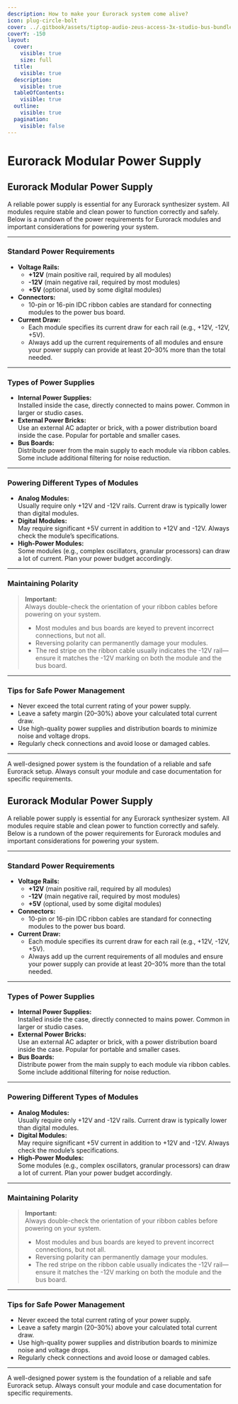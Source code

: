 ```yaml
---
description: How to make your Eurorack system come alive?
icon: plug-circle-bolt
cover: ../.gitbook/assets/tiptop-audio-zeus-access-3x-studio-bus-bundle.jpg
coverY: -150
layout:
  cover:
    visible: true
    size: full
  title:
    visible: true
  description:
    visible: true
  tableOfContents:
    visible: true
  outline:
    visible: true
  pagination:
    visible: false
---
```


# Eurorack Modular Power Supply

## Eurorack Modular Power Supply

A reliable power supply is essential for any Eurorack synthesizer system. All modules require stable and clean power to function correctly and safely. Below is a rundown of the power requirements for Eurorack modules and important considerations for powering your system.

***

### Standard Power Requirements

* **Voltage Rails:**
  * **+12V** (main positive rail, required by all modules)
  * **-12V** (main negative rail, required by most modules)
  * **+5V** (optional, used by some digital modules)
* **Connectors:**
  * 10-pin or 16-pin IDC ribbon cables are standard for connecting modules to the power bus board.
* **Current Draw:**
  * Each module specifies its current draw for each rail (e.g., +12V, -12V, +5V).
  * Always add up the current requirements of all modules and ensure your power supply can provide at least 20–30% more than the total needed.

***

### Types of Power Supplies

* **Internal Power Supplies:**\
  Installed inside the case, directly connected to mains power. Common in larger or studio cases.
* **External Power Bricks:**\
  Use an external AC adapter or brick, with a power distribution board inside the case. Popular for portable and smaller cases.
* **Bus Boards:**\
  Distribute power from the main supply to each module via ribbon cables. Some include additional filtering for noise reduction.

***

### Powering Different Types of Modules

* **Analog Modules:**\
  Usually require only +12V and -12V rails. Current draw is typically lower than digital modules.
* **Digital Modules:**\
  May require significant +5V current in addition to +12V and -12V. Always check the module’s specifications.
* **High-Power Modules:**\
  Some modules (e.g., complex oscillators, granular processors) can draw a lot of current. Plan your power budget accordingly.

***

### Maintaining Polarity

> **Important:**\
> Always double-check the orientation of your ribbon cables before powering on your system.
>
> * Most modules and bus boards are keyed to prevent incorrect connections, but not all.
> * Reversing polarity can permanently damage your modules.
> * The red stripe on the ribbon cable usually indicates the -12V rail—ensure it matches the -12V marking on both the module and the bus board.

***

### Tips for Safe Power Management

* Never exceed the total current rating of your power supply.
* Leave a safety margin (20–30%) above your calculated total current draw.
* Use high-quality power supplies and distribution boards to minimize noise and voltage drops.
* Regularly check connections and avoid loose or damaged cables.

***

A well-designed power system is the foundation of a reliable and safe Eurorack setup. Always consult your module and case documentation for specific requirements.

## Eurorack Modular Power Supply

A reliable power supply is essential for any Eurorack synthesizer system. All modules require stable and clean power to function correctly and safely. Below is a rundown of the power requirements for Eurorack modules and important considerations for powering your system.

***

### Standard Power Requirements

* **Voltage Rails:**
  * **+12V** (main positive rail, required by all modules)
  * **-12V** (main negative rail, required by most modules)
  * **+5V** (optional, used by some digital modules)
* **Connectors:**
  * 10-pin or 16-pin IDC ribbon cables are standard for connecting modules to the power bus board.
* **Current Draw:**
  * Each module specifies its current draw for each rail (e.g., +12V, -12V, +5V).
  * Always add up the current requirements of all modules and ensure your power supply can provide at least 20–30% more than the total needed.

***

### Types of Power Supplies

* **Internal Power Supplies:**\
  Installed inside the case, directly connected to mains power. Common in larger or studio cases.
* **External Power Bricks:**\
  Use an external AC adapter or brick, with a power distribution board inside the case. Popular for portable and smaller cases.
* **Bus Boards:**\
  Distribute power from the main supply to each module via ribbon cables. Some include additional filtering for noise reduction.

***

### Powering Different Types of Modules

* **Analog Modules:**\
  Usually require only +12V and -12V rails. Current draw is typically lower than digital modules.
* **Digital Modules:**\
  May require significant +5V current in addition to +12V and -12V. Always check the module’s specifications.
* **High-Power Modules:**\
  Some modules (e.g., complex oscillators, granular processors) can draw a lot of current. Plan your power budget accordingly.

***

### Maintaining Polarity

> **Important:**\
> Always double-check the orientation of your ribbon cables before powering on your system.
>
> * Most modules and bus boards are keyed to prevent incorrect connections, but not all.
> * Reversing polarity can permanently damage your modules.
> * The red stripe on the ribbon cable usually indicates the -12V rail—ensure it matches the -12V marking on both the module and the bus board.

***

### Tips for Safe Power Management

* Never exceed the total current rating of your power supply.
* Leave a safety margin (20–30%) above your calculated total current draw.
* Use high-quality power supplies and distribution boards to minimize noise and voltage drops.
* Regularly check connections and avoid loose or damaged cables.

***

A well-designed power system is the foundation of a reliable and safe Eurorack setup. Always consult your module and case documentation for specific requirements.
